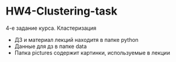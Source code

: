 # HW4-Clustering-task

4-е задание курса. Кластеризация

 - ДЗ и материал лекций находитя в папке python
 - Данные для дз в папке data
 - Папка pictures содержит картинки, используемые в лекции
